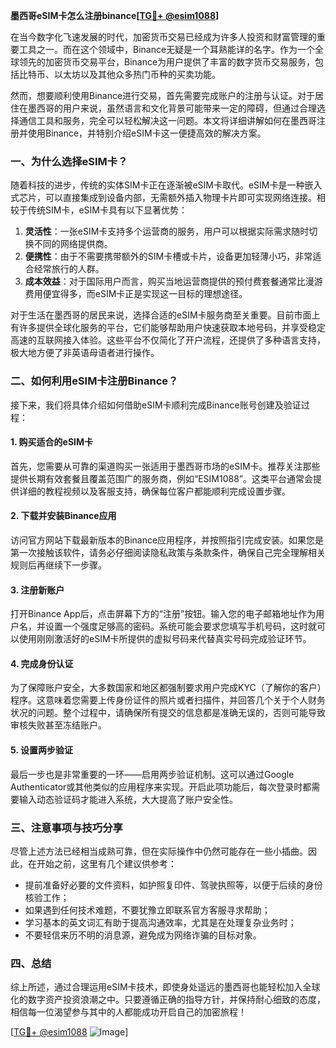 **墨西哥eSIM卡怎么注册binance[[TG💪+ @esim1088](https://t.me/s/esim1088)]**

在当今数字化飞速发展的时代，加密货币交易已经成为许多人投资和财富管理的重要工具之一。而在这个领域中，Binance无疑是一个耳熟能详的名字。作为一个全球领先的加密货币交易平台，Binance为用户提供了丰富的数字货币交易服务，包括比特币、以太坊以及其他众多热门币种的买卖功能。

然而，想要顺利使用Binance进行交易，首先需要完成账户的注册与认证。对于居住在墨西哥的用户来说，虽然语言和文化背景可能带来一定的障碍，但通过合理选择通信工具和服务，完全可以轻松解决这一问题。本文将详细讲解如何在墨西哥注册并使用Binance，并特别介绍eSIM卡这一便捷高效的解决方案。

### 一、为什么选择eSIM卡？

随着科技的进步，传统的实体SIM卡正在逐渐被eSIM卡取代。eSIM卡是一种嵌入式芯片，可以直接集成到设备内部，无需额外插入物理卡片即可实现网络连接。相较于传统SIM卡，eSIM卡具有以下显著优势：

1. **灵活性**：一张eSIM卡支持多个运营商的服务，用户可以根据实际需求随时切换不同的网络提供商。
2. **便携性**：由于不需要携带额外的SIM卡槽或卡片，设备更加轻薄小巧，非常适合经常旅行的人群。
3. **成本效益**：对于国际用户而言，购买当地运营商提供的预付费套餐通常比漫游费用便宜得多，而eSIM卡正是实现这一目标的理想途径。

对于生活在墨西哥的居民来说，选择合适的eSIM卡服务商至关重要。目前市面上有许多提供全球化服务的平台，它们能够帮助用户快速获取本地号码，并享受稳定高速的互联网接入体验。这些平台不仅简化了开户流程，还提供了多种语言支持，极大地方便了非英语母语者进行操作。

### 二、如何利用eSIM卡注册Binance？

接下来，我们将具体介绍如何借助eSIM卡顺利完成Binance账号创建及验证过程：

#### 1. 购买适合的eSIM卡

首先，您需要从可靠的渠道购买一张适用于墨西哥市场的eSIM卡。推荐关注那些提供长期有效套餐且覆盖范围广的服务商，例如“ESIM1088”。这类平台通常会提供详细的教程视频以及客服支持，确保每位客户都能顺利完成设置步骤。

#### 2. 下载并安装Binance应用

访问官方网站下载最新版本的Binance应用程序，并按照指引完成安装。如果您是第一次接触该软件，请务必仔细阅读隐私政策与条款条件，确保自己完全理解相关规则后再继续下一步骤。

#### 3. 注册新账户

打开Binance App后，点击屏幕下方的“注册”按钮。输入您的电子邮箱地址作为用户名，并设置一个强度足够高的密码。系统可能会要求您填写手机号码，这时就可以使用刚刚激活好的eSIM卡所提供的虚拟号码来代替真实号码完成验证环节。

#### 4. 完成身份认证

为了保障账户安全，大多数国家和地区都强制要求用户完成KYC（了解你的客户）程序。这意味着您需要上传身份证件的照片或者扫描件，并回答几个关于个人财务状况的问题。整个过程中，请确保所有提交的信息都是准确无误的，否则可能导致审核失败甚至冻结账户。

#### 5. 设置两步验证

最后一步也是非常重要的一环——启用两步验证机制。这可以通过Google Authenticator或其他类似的应用程序来实现。开启此项功能后，每次登录时都需要输入动态验证码才能进入系统，大大提高了账户安全性。

### 三、注意事项与技巧分享

尽管上述方法已经相当成熟可靠，但在实际操作中仍然可能存在一些小插曲。因此，在开始之前，这里有几个建议供参考：

- 提前准备好必要的文件资料，如护照复印件、驾驶执照等，以便于后续的身份核验工作；
- 如果遇到任何技术难题，不要犹豫立即联系官方客服寻求帮助；
- 学习基本的英文词汇有助于提高沟通效率，尤其是在处理复杂业务时；
- 不要轻信来历不明的消息源，避免成为网络诈骗的目标对象。

### 四、总结

综上所述，通过合理运用eSIM卡技术，即使身处遥远的墨西哥也能轻松加入全球化的数字资产投资浪潮之中。只要遵循正确的指导方针，并保持耐心细致的态度，相信每一位渴望参与其中的人都能成功开启自己的加密旅程！

[[TG💪+ @esim1088](https://t.me/s/esim1088) ![Image](https://i.postimg.cc/4NQfJmqS/Snipaste-2025-05-13-00-14-12.png)]